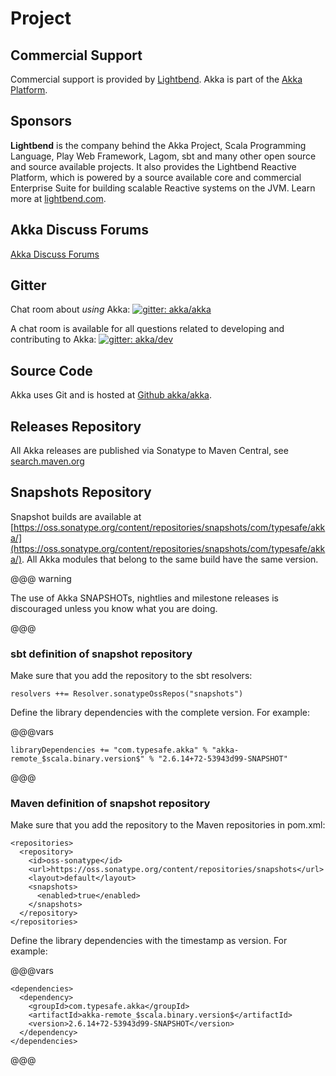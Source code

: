 # Project

## Commercial Support

Commercial support is provided by [Lightbend](https://www.lightbend.com).
Akka is part of the [Akka Platform](https://www.lightbend.com/akka-platform).

## Sponsors

**Lightbend** is the company behind the Akka Project, Scala Programming Language,
Play Web Framework, Lagom, sbt and many other open source and source available projects. 
It also provides the Lightbend Reactive Platform, which is powered by a source available core and commercial Enterprise Suite for building scalable Reactive systems on the JVM. Learn more at [lightbend.com](https://www.lightbend.com).

## Akka Discuss Forums

[Akka Discuss Forums](https://discuss.akka.io)

## Gitter

Chat room about *using* Akka: [![gitter: akka/akka](https://img.shields.io/badge/gitter%3A-akka%2Fakka-blue.svg?style=flat-square)](https://gitter.im/akka/akka)

A chat room is available for all questions related to developing and contributing to Akka: [![gitter: akka/dev](https://img.shields.io/badge/gitter%3A-akka%2Fdev-blue.svg?style=flat-square)](https://gitter.im/akka/dev)

## Source Code

Akka uses Git and is hosted at [Github akka/akka](https://github.com/akka/akka).

## Releases Repository

All Akka releases are published via Sonatype to Maven Central, see
[search.maven.org](https://search.maven.org/search?q=g:com.typesafe.akka)

## Snapshots Repository

Snapshot builds are available at [https://oss.sonatype.org/content/repositories/snapshots/com/typesafe/akka/](https://oss.sonatype.org/content/repositories/snapshots/com/typesafe/akka/). All Akka modules that belong to the same build have the same version.

@@@ warning

The use of Akka SNAPSHOTs, nightlies and milestone releases is discouraged unless you know what you are doing.

@@@

### sbt definition of snapshot repository

Make sure that you add the repository to the sbt resolvers:

```
resolvers ++= Resolver.sonatypeOssRepos("snapshots")
```

Define the library dependencies with the complete version. For example:

@@@vars
```
libraryDependencies += "com.typesafe.akka" % "akka-remote_$scala.binary.version$" % "2.6.14+72-53943d99-SNAPSHOT"
```
@@@

### Maven definition of snapshot repository

Make sure that you add the repository to the Maven repositories in pom.xml:

```
<repositories>
  <repository>
    <id>oss-sonatype</id>
    <url>https://oss.sonatype.org/content/repositories/snapshots</url>
    <layout>default</layout>
    <snapshots>
      <enabled>true</enabled>
    </snapshots>
  </repository>
</repositories>
```

Define the library dependencies with the timestamp as version. For example:

@@@vars
```
<dependencies>
  <dependency>
    <groupId>com.typesafe.akka</groupId>
    <artifactId>akka-remote_$scala.binary.version$</artifactId>
    <version>2.6.14+72-53943d99-SNAPSHOT</version>
  </dependency>
</dependencies>
```
@@@
